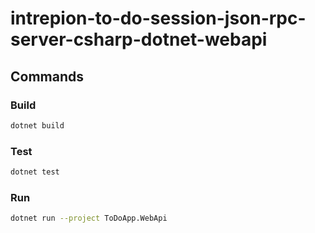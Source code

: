 # intrepion-to-do-session-json-rpc-server-csharp-dotnet-webapi

## Commands

### Build

```bash
dotnet build
```

### Test

```bash
dotnet test
```

### Run

```bash
dotnet run --project ToDoApp.WebApi
```
